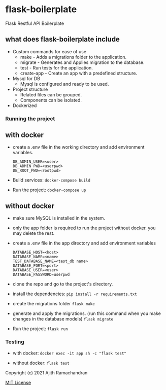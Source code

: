 flask-boilerplate
=================

Flask Restful API Boilerplate

what does flask-boilerplate include
-----------------------------------

-   Custom commands for ease of use
    -   make - Adds a migrations folder to the application.
    -   migrate - Generates and Applies migration to the database.
    -   test - Run tests for the application.
    -   create-app - Create an app with a predefined structure.
-   Mysql for DB
    -   Mysql is configured and ready to be used.
-   Project structure
    -   Related files can be grouped.
    -   Components can be isolated.
-   Dockerized

### Running the project

with docker
-----------

-   create a .env file in the working directory and add environment variables.
    ```
    DB_ADMIN_USER=<user> 
    DB_ADMIN_PWD=<userpwd>
    DB_ROOT_PWD=<rootpwd>
    ```

-   Build services:
    ```docker-compose build```

-   Run the project:
    ```docker-compose up```

without docker
--------------

-   make sure MySQL is installed in the system.
-   only the app folder is required to run the project without docker.
    you may delete the rest.
-   create a .env file in the app directory and add environment variables
    ```
    DATABASE_HOST=<host>
    DATABASE_NAME=<name>
    TEST_DATABASE_NAME=<test_db name>
    DATABASE_PORT=<port>
    DATABASE_USER=<user>
    DATABASE_PASSWORD=userpwd
    ```

-   clone the repo and go to the project's directory.
-   install the dependencies:
    `pip install -r requirements.txt`

-   create the migrations folder
    `flask make`

-   generate and apply the migrations. (run this command when you make changes in the database models)
    `flask migrate`

-   Run the project:
    `flask run`

### Testing

-   with docker:
    `docker exec -it app sh -c "flask test"`

-   without docker:
    `flask test`

Copyright (c) 2021 Ajith Ramachandran

[MIT License](LICENSE)
